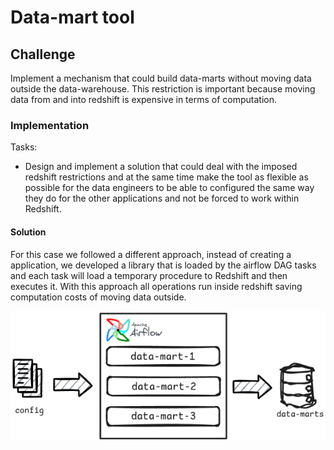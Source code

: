 # Data-mart tool

## Challenge

Implement a mechanism that could build data-marts without moving data outside the data-warehouse. This restriction is important because moving data from and into redshift is expensive in terms of computation.

### Implementation

Tasks:
- Design and implement a solution that could deal with the imposed redshift restrictions and at the same time make the tool as flexible as possible for the data engineers to be able to configured the same way they do for the other applications and not be forced to work within Redshift.

#### Solution

For this case we followed a different approach, instead of creating a application, we developed a library that is loaded by the airflow DAG tasks and each task will load a temporary procedure to Redshift and then executes it. With this approach all operations run inside redshift saving computation costs of moving data outside.

![alt text](imgs/data-marts.png)